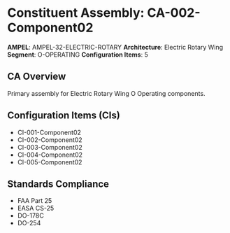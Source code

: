 # Constituent Assembly: CA-002-Component02

**AMPEL**: AMPEL-32-ELECTRIC-ROTARY
**Architecture**: Electric Rotary Wing
**Segment**: O-OPERATING
**Configuration Items**: 5

## CA Overview
Primary assembly for Electric Rotary Wing O Operating components.

## Configuration Items (CIs)
- CI-001-Component02
- CI-002-Component02
- CI-003-Component02
- CI-004-Component02
- CI-005-Component02

## Standards Compliance
- FAA Part 25
- EASA CS-25
- DO-178C
- DO-254
